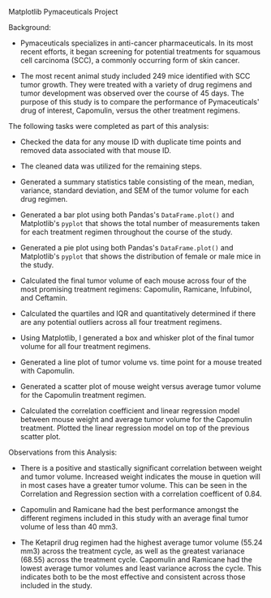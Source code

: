 Matplotlib Pymaceuticals Project

Background:

* Pymaceuticals specializes in anti-cancer pharmaceuticals. In its most recent efforts, it began screening for potential treatments for squamous cell carcinoma (SCC), a commonly occurring form of skin cancer.

* The most recent animal study included 249 mice identified with SCC tumor growth. They were treated with a variety of drug regimens and tumor development was observed over the course of 45 days. The purpose of this study is to compare the performance of Pymaceuticals' drug of interest, Capomulin, versus the other treatment regimens.

The following tasks were completed as part of this analysis:

* Checked the data for any mouse ID with duplicate time points and removed data associated with that mouse ID.

* The cleaned data was utilized for the remaining steps.

* Generated a summary statistics table consisting of the mean, median, variance, standard deviation, and SEM of the tumor volume for each drug regimen.

* Generated a bar plot using both Pandas's `DataFrame.plot()` and Matplotlib's `pyplot` that shows the total number of measurements taken for each treatment regimen throughout the course of the study.

* Generated a pie plot using both Pandas's `DataFrame.plot()` and Matplotlib's `pyplot` that shows the distribution of female or male mice in the study.

* Calculated the final tumor volume of each mouse across four of the most promising treatment regimens: Capomulin, Ramicane, Infubinol, and Ceftamin. 

* Calculated the quartiles and IQR and quantitatively determined if there are any potential outliers across all four treatment regimens.

* Using Matplotlib, I generated a box and whisker plot of the final tumor volume for all four treatment regimens. 

* Generated a line plot of tumor volume vs. time point for a mouse treated with Capomulin. 

* Generated a scatter plot of mouse weight versus average tumor volume for the Capomulin treatment regimen.

* Calculated the correlation coefficient and linear regression model between mouse weight and average tumor volume for the Capomulin treatment. Plotted the linear regression model on top of the previous scatter plot.

Observations from this Analysis:

* There is a positive and stastically significant correlation between weight and tumor volume. Increased weight indicates the mouse in quetion will in most cases have a greater tumor volume. This can be seen in the Correlation and Regression section with a correlation coefficent of 0.84. 

* Capomulin and Ramicane had the best performance amongst the different regimens included in this study with an average final tumor volume of less than 40 mm3. 

* The Ketapril drug regimen had the highest average tumor volume (55.24 mm3) across the treatment cycle, as well as the greatest varianace (68.55) across the treatment cycle. Capomulin and Ramicane had the lowest average tumor volumes and least variance across the cycle. This indicates both to be the most effective and consistent across those included in the study. 

